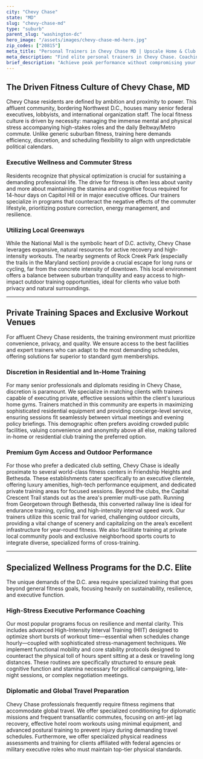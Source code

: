 ```yaml
---
city: "Chevy Chase"
state: "MD"
slug: "chevy-chase-md"
type: "suburb"
parent_slug: "washington-dc"
hero_image: "/assets/images/chevy-chase-md-hero.jpg"
zip_codes: ["20815"]
meta_title: "Personal Trainers in Chevy Chase MD | Upscale Home & Club Training"
meta_description: "Find elite personal trainers in Chevy Chase. Coaching for high-end home gyms and prestigious local athletic clubs near D.C."
brief_description: "Achieve peak performance without compromising your demanding D.C. schedule. Our premium personal training match service connects Chevy Chase, MD, residents with certified, vetted fitness experts specializing in executive wellness and high-stress professional lifestyles. Whether you need discreet in-home training near Connecticut Avenue or highly efficient sessions before commuting downtown, we deliver personalized results. Find your ideal Chevy Chase personal trainer today and reclaim your time and health."
---
```

## The Driven Fitness Culture of Chevy Chase, MD

Chevy Chase residents are defined by ambition and proximity to power. This affluent community, bordering Northwest D.C., houses many senior federal executives, lobbyists, and international organization staff. The local fitness culture is driven by necessity: managing the immense mental and physical stress accompanying high-stakes roles and the daily Beltway/Metro commute. Unlike generic suburban fitness, training here demands efficiency, discretion, and scheduling flexibility to align with unpredictable political calendars.

### Executive Wellness and Commuter Stress

Residents recognize that physical optimization is crucial for sustaining a demanding professional life. The drive for fitness is often less about vanity and more about maintaining the stamina and cognitive focus required for 14-hour days on Capitol Hill or in major executive offices. Our trainers specialize in programs that counteract the negative effects of the commuter lifestyle, prioritizing posture correction, energy management, and resilience.

### Utilizing Local Greenways

While the National Mall is the symbolic heart of D.C. activity, Chevy Chase leverages expansive, natural resources for active recovery and high-intensity workouts. The nearby segments of Rock Creek Park (especially the trails in the Maryland section) provide a crucial escape for long runs or cycling, far from the concrete intensity of downtown. This local environment offers a balance between suburban tranquility and easy access to high-impact outdoor training opportunities, ideal for clients who value both privacy and natural surroundings.

---

## Private Training Spaces and Exclusive Workout Venues

For affluent Chevy Chase residents, the training environment must prioritize convenience, privacy, and quality. We ensure access to the best facilities and expert trainers who can adapt to the most demanding schedules, offering solutions far superior to standard gym memberships.

### Discretion in Residential and In-Home Training

For many senior professionals and diplomats residing in Chevy Chase, discretion is paramount. We specialize in matching clients with trainers capable of executing private, effective sessions within the client's luxurious home gyms. Trainers matched in this community are experts in maximizing sophisticated residential equipment and providing concierge-level service, ensuring sessions fit seamlessly between virtual meetings and evening policy briefings. This demographic often prefers avoiding crowded public facilities, valuing convenience and anonymity above all else, making tailored in-home or residential club training the preferred option.

### Premium Gym Access and Outdoor Performance

For those who prefer a dedicated club setting, Chevy Chase is ideally proximate to several world-class fitness centers in Friendship Heights and Bethesda. These establishments cater specifically to an executive clientele, offering luxury amenities, high-tech performance equipment, and dedicated private training areas for focused sessions. Beyond the clubs, the Capital Crescent Trail stands out as the area's premier multi-use path. Running from Georgetown through Bethesda, this converted railway line is ideal for endurance training, cycling, and high-intensity interval speed work. Our trainers utilize this scenic trail for varied, challenging outdoor circuits, providing a vital change of scenery and capitalizing on the area’s excellent infrastructure for year-round fitness. We also facilitate training at private local community pools and exclusive neighborhood sports courts to integrate diverse, specialized forms of cross-training.

---

## Specialized Wellness Programs for the D.C. Elite

The unique demands of the D.C. area require specialized training that goes beyond general fitness goals, focusing heavily on sustainability, resilience, and executive function.

### High-Stress Executive Performance Coaching

Our most popular programs focus on resilience and mental clarity. This includes advanced High-Intensity Interval Training (HIIT) designed to optimize short bursts of workout time—essential when schedules change hourly—coupled with sophisticated stress-management techniques. We implement functional mobility and core stability protocols designed to counteract the physical toll of hours spent sitting at a desk or traveling long distances. These routines are specifically structured to ensure peak cognitive function and stamina necessary for political campaigning, late-night sessions, or complex negotiation meetings.

### Diplomatic and Global Travel Preparation

Chevy Chase professionals frequently require fitness regimens that accommodate global travel. We offer specialized conditioning for diplomatic missions and frequent transatlantic commutes, focusing on anti-jet lag recovery, effective hotel room workouts using minimal equipment, and advanced postural training to prevent injury during demanding travel schedules. Furthermore, we offer specialized physical readiness assessments and training for clients affiliated with federal agencies or military executive roles who must maintain top-tier physical standards.